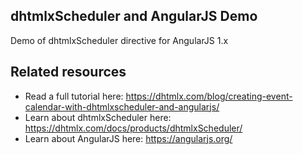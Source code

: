 dhtmlxScheduler and AngularJS Demo
--------------------------

Demo of dhtmlxScheduler directive for AngularJS 1.x

## Related resources

- Read a full tutorial here: https://dhtmlx.com/blog/creating-event-calendar-with-dhtmlxscheduler-and-angularjs/
- Learn about dhtmlxScheduler here: https://dhtmlx.com/docs/products/dhtmlxScheduler/
- Learn about AngularJS here: https://angularjs.org/
